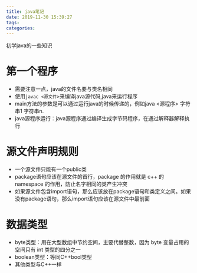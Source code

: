 ```yaml
---
title: java笔记
date: 2019-11-30 15:39:27
tags:
categories:
---
```

初学java的一些知识

<!--more-->
# 第一个程序

- 需要注意一点，java的文件名要与类名相同  
- 使用`javac <源文件>`来编译java源代码,java来运行程序  
- main方法的参数是可以通过运行java的时候传递的，例如java <源程序> 字符串1 字符串n.  
- java源程序运行：java源程序通过编译生成字节码程序，在通过解释器解释执行  

# 源文件声明规则  

- 一个源文件只能有一个public类  
- package语句应该在源文件的首行，package 的作用就是 c++ 的 namespace 的作用，防止名字相同的类产生冲突  
- 如果源文件包含import语句，那么应该放在package语句和类定义之间。如果没有package语句，那么import语句应该在源文件中最前面  

# 数据类型

- byte类型：用在大型数组中节约空间，主要代替整数，因为 byte 变量占用的空间只有 int 类型的四分之一  
- boolean类型：等同C++bool类型
- 其他类型与C++一样









